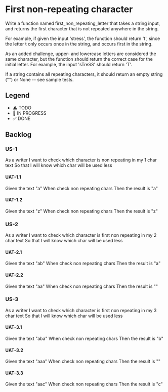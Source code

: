 # First non-repeating character

Write a function named first_non_repeating_letter that takes a string input, and returns the first character that is not repeated anywhere in the string.

For example, if given the input 'stress', the function should return 't', since the letter t only occurs once in the string, and occurs first in the string.

As an added challenge, upper- and lowercase letters are considered the same character, but the function should return the correct case for the initial letter. For example, the input 'sTreSS' should return 'T'.

If a string contains all repeating characters, it should return an empty string ("") or None -- see sample tests.

## Legend
- ⚠ TODO
- 🚧 IN PROGRESS
- ✅ DONE

## Backlog

### US-1
As a writer
I want to check which character is non repeating in my 1 char text
So that I will know which char will be used less

#### UAT-1.1
Given the text "a"
When check non repeating chars
Then the result is "a"

#### UAT-1.2
Given the text "z"
When check non repeating chars
Then the result is "z"

### US-2
As a writer
I want to check which character is first non repeating in my 2 char text
So that I will know which char will be used less

#### UAT-2.1
Given the text "ab"
When check non repeating chars
Then the result is "a"

#### UAT-2.2
Given the text "aa"
When check non repeating chars
Then the result is ""

### US-3
As a writer
I want to check which character is first non repeating in my 3 char text
So that I will know which char will be used less

#### UAT-3.1
Given the text "aba"
When check non repeating chars
Then the result is "b"

#### UAT-3.2
Given the text "aaa"
When check non repeating chars
Then the result is ""

#### UAT-3.3
Given the text "aac"
When check non repeating chars
Then the result is "c"
